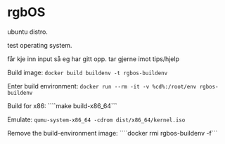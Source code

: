 # rgbOS
ubuntu distro.


test operating system.

får kje inn input så eg har gitt opp. tar gjerne imot tips/hjelp

Build image:
```docker build buildenv -t rgbos-buildenv```

Enter build environment:
```docker run --rm -it -v %cd%:/root/env rgbos-buildenv```

Build for x86:
````make build-x86_64```

Emulate:
```qumu-system-x86_64 -cdrom dist/x86_64/kernel.iso```

Remove the build-environment image:
````docker rmi rgbos-buildenv -f```